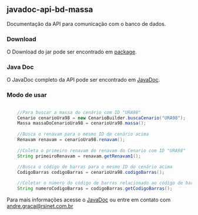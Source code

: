 ## javadoc-api-bd-massa

Documentação da API para comunicação com o banco de dados.

### Download 

O Download do jar pode ser encontrado em [package](https://andrehenr.github.io/javadoc-api-bd-massa/jar/api-bd-massa-1.0.jar).

### Java Doc

O JavaDoc completo da API pode ser encontrado em [JavaDoc](https://andrehenr.github.io/javadoc-api-bd-massa/apidocs/index.html).

### Modo de usar

```Java

	//Para buscar a massa do cenário com ID "URA98"
	Cenario cenarioUra98 = new CenarioBuilder.buscaCenario("URA98");
	Massa massaDoCenarioUra98 = cenarioUra98.massa();
	
	//Busca o renavam para o mesmo ID de cenário acima
	Renavam renavam = cenarioUra98.renavam();
	
	//Coleta o primeiro renavam do renavam do Cenario com ID "URA98"
	String primeiroRenavam = renavam.getRenavam1();
	
	//Busca o código de barras para o mesmo ID do cenário acima
	CodigoBarras codigoBarras = cenarioUra98.codigoBarras();

	//Coletar o número do código de barras relacionado ao código de barras acima
	String numeroCodigoBarras = codigoBarras.getCodigoBarras();
```

Para mais informações acesse o [JavaDoc](https://andrehenr.github.io/javadoc-api-bd-massa/apidocs/index.html) ou entre em contato com andre.graca@rsinet.com.br 


